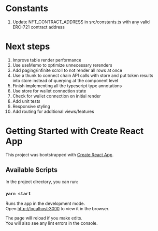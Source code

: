 # Constants
1. Update NFT_CONTRACT_ADDRESS in src/constants.ts with any valid ERC-721 contract address


# Next steps
1. Improve table render performance
  1. Use useMemo to optimize unnecessary rerenders
  2. Add paging/infinite scroll to not render all rows at once
2. Use a thunk to connect chain API calls with store and put token results into store instead of querying at the component level
3. Finish implementing all the typescript type annotations
4. Use store for wallet connection state
5. Check for wallet connection on initial render
6. Add unit tests
7. Responsive styling
8. Add routing for additional views/features

# Getting Started with Create React App

This project was bootstrapped with [Create React App](https://github.com/facebook/create-react-app).

## Available Scripts

In the project directory, you can run:

### `yarn start`

Runs the app in the development mode.\
Open [http://localhost:3000](http://localhost:3000) to view it in the browser.

The page will reload if you make edits.\
You will also see any lint errors in the console.

